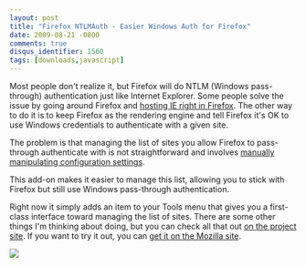 ```yaml
---
layout: post
title: "Firefox NTLMAuth - Easier Windows Auth for Firefox"
date: 2009-08-21 -0800
comments: true
disqus_identifier: 1560
tags: [downloads,javascript]
---
```

Most people don't realize it, but Firefox will do NTLM (Windows
pass-through) authentication just like Internet Explorer. Some people
solve the issue by going around Firefox and [hosting IE right in
Firefox](http://ietab.mozdev.org/). The other way to do it is to keep
Firefox as the rendering engine and tell Firefox it's OK to use Windows
credentials to authenticate with a given site.

The problem is that managing the list of sites you allow Firefox to
pass-through authenticate with is not straightforward and involves
[manually manipulating configuration
settings](http://kb.mozillazine.org/Network.automatic-ntlm-auth.trusted-uris).

This add-on makes it easier to manage this list, allowing you to stick
with Firefox but still use Windows pass-through authentication.

Right now it simply adds an item to your Tools menu that gives you a
first-class interface toward managing the list of sites. There are some
other things I'm thinking about doing, but you can check all that out
[on the project site](http://code.google.com/p/firefox-ntlmauth/). If
you want to try it out, you can [get it on the Mozilla
site](https://addons.mozilla.org/en-US/firefox/addon/13816).

![](http://firefox-ntlmauth.googlecode.com/svn/site/screenshots/edit-dialog.png)


